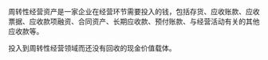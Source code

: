 周转性经营资产是一家企业在经营环节需要投入的钱，包括存货、应收账款、应收票据、应收款项融资、合同资产、长期应收款、预付账款、与经营活动有关的其他应收款等。

投入到周转性经营领域而还没有回收的现金价值载体。